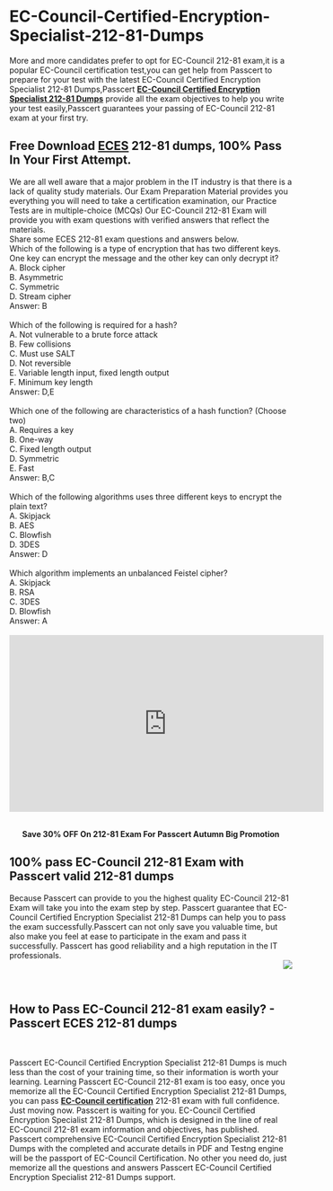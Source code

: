 # EC-Council-Certified-Encryption-Specialist-212-81-Dumps
<p>
	More and more candidates prefer to opt for EC-Council 212-81 exam,it is a popular EC-Council certification test,you can get help from Passcert to prepare for your test with the latest EC-Council Certified Encryption Specialist 212-81 Dumps,Passcert&nbsp;<a href="https://www.passcert.com/212-81.html" target="_blank"><strong>EC-Council Certified Encryption Specialist 212-81 Dumps</strong></a>&nbsp;provide all the exam objectives to help you write your test easily,Passcert guarantees your passing of EC-Council 212-81 exam at your first try.
</p>
<h2>
	Free Download <a href="https://www.passcert.com/ECES.html" target="_blank"><strong>ECES</strong></a> 212-81 dumps, 100% Pass In Your First Attempt.
</h2>
We are all well aware that a major problem in the IT industry is that there is a lack of quality study materials. Our Exam Preparation Material provides you everything you will need to take a certification examination, our Practice Tests are in multiple-choice (MCQs) Our EC-Council 212-81 Exam will provide you with exam questions with verified answers that reflect the materials.<br />
Share some ECES 212-81 exam questions and answers below.<br />
Which of the following is a type of encryption that has two different keys. One key can encrypt the message and the other key can only decrypt it? <br />
A. Block cipher <br />
B. Asymmetric <br />
C. Symmetric <br />
D. Stream cipher <br />
Answer: B<br />
<br />
Which of the following is required for a hash? <br />
A. Not vulnerable to a brute force attack <br />
B. Few collisions <br />
C. Must use SALT <br />
D. Not reversible <br />
E. Variable length input, fixed length output <br />
F. Minimum key length <br />
Answer: D,E<br />
<br />
Which one of the following are characteristics of a hash function? (Choose two) <br />
A. Requires a key <br />
B. One-way <br />
C. Fixed length output <br />
D. Symmetric <br />
E. Fast <br />
Answer: B,C<br />
<br />
Which of the following algorithms uses three different keys to encrypt the plain text? <br />
A. Skipjack <br />
B. AES <br />
C. Blowfish <br />
D. 3DES <br />
Answer: D<br />
<br />
Which algorithm implements an unbalanced Feistel cipher? <br />
A. Skipjack <br />
B. RSA <br />
C. 3DES <br />
D. Blowfish <br />
Answer: A<br />
<br />
<div style="text-align:center;">
	<a href="https://www.passcert.com/promotion.asp" target="_blank"><img src="https://www.passcert.com/t/pc-com/images/banner/cf33155e9c7a46a9bff0e3eb36ea9fae.jpg" alt="" /></a><br />
</div>
<div style="text-align:center;">
	<iframe width="560" height="315" src="https://www.youtube.com/embed/G3bPUvlJy74" title="YouTube video player" frameborder="0" allow="accelerometer; autoplay; clipboard-write; encrypted-media; gyroscope; picture-in-picture" allowfullscreen="">
	</iframe>
</div>
<br />
<p style="text-align:center;">
	<strong>Save 30% OFF On 212-81 Exam For Passcert Autumn Big Promotion</strong> 
</p>
<h2>
	100% pass EC-Council 212-81 Exam with Passcert valid 212-81 dumps
</h2>
Because Passcert can provide to you the highest quality EC-Council 212-81 Exam will take you into the exam step by step. Passcert guarantee that EC-Council Certified Encryption Specialist 212-81 Dumps can help you to pass the exam successfully.Passcert can not only save you valuable time, but also make you feel at ease to participate in the exam and pass it successfully. Passcert has good reliability and a high reputation in the IT professionals.<br />
<a href="https://www.passcert.com/Cart.aspx?pdo=add&amp;code=212-81"><img src="http://www.itexamshare.com/wp-content/uploads/2014/05/add-to-cart.jpg" align="right" /></a> 
<h2>
</h2>
<p>
	<br />
</p>
<h2 style="white-space:normal;">
	How to Pass EC-Council 212-81 exam easily? - Passcert ECES 212-81 dumps
</h2>
<p>
	<br />
</p>
<p>
	<span style="white-space:normal;">Passcert EC-Council Certified Encryption Specialist 212-81 Dumps is much less than the cost of your training time, so their information is worth your learning. Learning Passcert EC-Council 212-81 exam is too easy, once you memorize all the EC-Council Certified Encryption Specialist 212-81 Dumps, you can pass&nbsp;</span><a href="https://www.passcert.com/EC-Council.html" target="_blank" style="white-space:normal;"><strong>EC-Council certification</strong></a><span style="white-space:normal;">&nbsp;212-81 exam with full confidence. Just moving now. Passcert is waiting for you. EC-Council Certified Encryption Specialist 212-81 Dumps, which is designed in the line of real EC-Council 212-81 exam information and objectives, has published. Passcert comprehensive EC-Council Certified Encryption Specialist 212-81 Dumps with the completed and accurate details in PDF and Testng engine will be the passport of EC-Council Certification. No other you need do, just memorize all the questions and answers Passcert EC-Council Certified Encryption Specialist 212-81 Dumps support.</span> 
</p>
